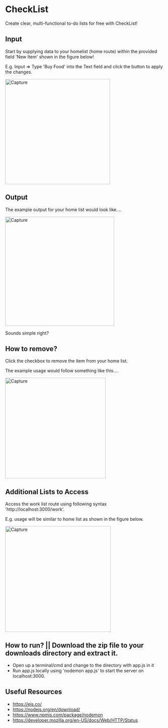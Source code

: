 # CheckList
Create clear, multi-functional to-do lists for free with CheckList! 

## Input 
Start by supplying data to your homelist (home route) within the provided field 'New Item' shown in the figure below!

E.g. Input => Type 'Buy Food' into the Text field and click the button to apply the changes.

<img width="333" alt="Capture" src="https://user-images.githubusercontent.com/91548582/139589466-712b661c-56d6-4d72-83ae-e735b0632cdd.PNG">

## Output
The example output for your home list would look like....

<img width="346" alt="Capture" src="https://user-images.githubusercontent.com/91548582/139589557-b7488b28-7226-4b5e-b54c-81ca3efa6dc9.PNG">

Sounds simple right? 

## How to remove?

Click the checkbox to remove the item from your home list. 

The example usage would follow something like this....

<img width="319" alt="Capture" src="https://user-images.githubusercontent.com/91548582/139589785-362bace6-63ff-4ae5-9e5b-c2efbbc709be.PNG">

## Additional Lists to Access

Access the work list route using following syntax 'http://localhost:3000/work'.

E.g. usage will be similar to home list as shown in the figure below.

<img width="335" alt="Capture" src="https://user-images.githubusercontent.com/91548582/139590032-06598c1c-65e0-4189-827d-095768dfcc67.PNG">

## How to run? || Download the zip file to your downloads directory and extract it.

* Open up a terminal/cmd and change to the directory with app.js in it
* Run app.js locally using 'nodemon app.js' to start the server on localhost:3000.

## Useful Resources 

* https://ejs.co/
* https://nodejs.org/en/download/
* https://www.npmjs.com/package/nodemon 
* https://developer.mozilla.org/en-US/docs/Web/HTTP/Status

